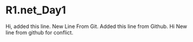 # R1.net_Day1
Hi, added this line. New Line From Git.
Added this line from Github.
Hi New line from github for conflict.
